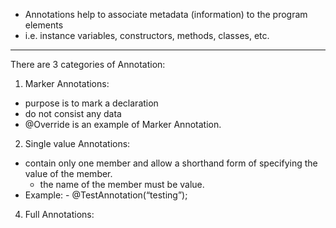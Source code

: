 -  Annotations help to associate metadata (information) to the program elements 
  -  i.e. instance variables, constructors, methods, classes, etc.

------------------------------------------

There are 3 categories of Annotation: 
1. Marker Annotations: 
  - purpose is to mark a declaration
  - do not consist any data
  - @Override is an example of Marker Annotation.


2. Single value Annotations: 
  - contain only one member and allow a shorthand form of specifying the value of the member.
    - the name of the member must be value.
  - Example: - @TestAnnotation(“testing”);

4. Full Annotations:

